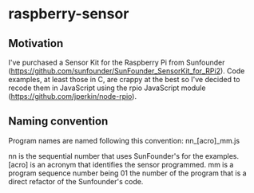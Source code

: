 raspberry-sensor
================

## Motivation
I've purchased a Sensor Kit for the Raspberry Pi from Sunfounder (https://github.com/sunfounder/SunFounder_SensorKit_for_RPi2). Code examples, at least those in C, are crappy at the best so I've decided to recode them in JavaScript using the rpio JavaScript module (https://github.com/jperkin/node-rpio).

## Naming convention
Program names are named following this convention: nn_[acro]_mm.js

nn is the sequential number that uses SunFounder's for the examples.
[acro] is an acronym that identifies the sensor programmed.
mm is a program sequence number being 01 the number of the program that is a direct refactor of the Sunfounder's code.
